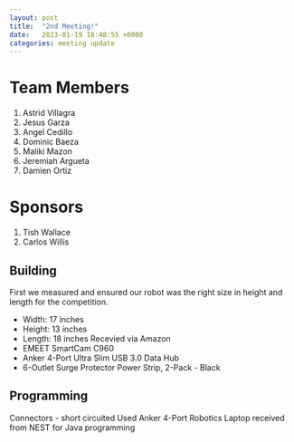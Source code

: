 ```yaml
---
layout: post
title:  "2nd Meeting!"
date:   2023-01-19 18:48:55 +0000
categories: meeting update
---
```


# Team Members

1. Astrid Villagra
2. Jesus Garza
3. Angel Cedillo
4. Dominic Baeza
5. Maliki Mazon
6. Jeremiah Argueta
7. Damien Ortiz

# Sponsors

 1. Tish Wallace
 2. Carlos Willis

## Building

First we measured and ensured our robot was the right size in height and length for the competition.

- Width: 17 inches
- Height: 13 inches
- Length: 18 inches
Recevied via Amazon
- EMEET SmartCam C960
- Anker 4-Port Ultra Slim USB 3.0 Data Hub
- 6-Outlet Surge Protector Power Strip, 2-Pack - Black

## Programming

Connectors - short circuited
Used Anker 4-Port
Robotics Laptop received from NEST for Java programming
